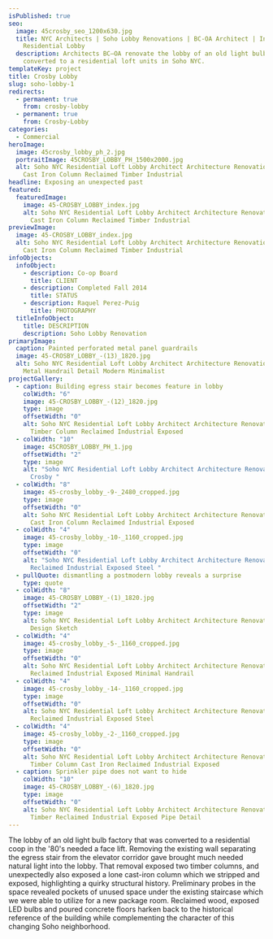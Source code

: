```yaml
---
isPublished: true
seo:
  image: 45crosby_seo_1200x630.jpg
  title: NYC Architects | Soho Lobby Renovations | BC-OA Architect | Industrial
    Residential Lobby
  description: Architects BC—OA renovate the lobby of an old light bulb factory
    converted to a residential loft units in Soho NYC.
templateKey: project
title: Crosby Lobby
slug: soho-lobby-1
redirects:
  - permanent: true
    from: crosby-lobby
  - permanent: true
    from: Crosby-Lobby
categories:
  - Commercial
heroImage:
  image: 45crosby_lobby_ph_2.jpg
  portraitImage: 45CROSBY_LOBBY_PH_1500x2000.jpg
  alt: Soho NYC Residential Loft Lobby Architect Architecture Renovation Renovate
    Cast Iron Column Reclaimed Timber Industrial
headline: Exposing an unexpected past
featured:
  featuredImage:
    image: 45-CROSBY_LOBBY_index.jpg
    alt: Soho NYC Residential Loft Lobby Architect Architecture Renovation Renovate
      Cast Iron Column Reclaimed Timber Industrial
previewImage:
  image: 45-CROSBY_LOBBY_index.jpg
  alt: Soho NYC Residential Loft Lobby Architect Architecture Renovation Renovate
    Cast Iron Column Reclaimed Timber Industrial
infoObjects:
  infoObject:
    - description: Co-op Board
      title: CLIENT
    - description: Completed Fall 2014
      title: STATUS
    - description: Raquel Perez-Puig
      title: PHOTOGRAPHY
  titleInfoObject:
    title: DESCRIPTION
    description: Soho Lobby Renovation
primaryImage:
  caption: Painted perforated metal panel guardrails
  image: 45-CROSBY_LOBBY_-(13)_1820.jpg
  alt: Soho NYC Residential Loft Lobby Architect Architecture Renovation Renovate
    Metal Handrail Detail Modern Minimalist
projectGallery:
  - caption: Building egress stair becomes feature in lobby
    colWidth: "6"
    image: 45-CROSBY_LOBBY_-(12)_1820.jpg
    type: image
    offsetWidth: "0"
    alt: Soho NYC Residential Loft Lobby Architect Architecture Renovation Renovate
      Timber Column Reclaimed Industrial Exposed
  - colWidth: "10"
    image: 45CROSBY_LOBBY_PH_1.jpg
    offsetWidth: "2"
    type: image
    alt: "Soho NYC Residential Loft Lobby Architect Architecture Renovation Renovate
      Crosby "
  - colWidth: "8"
    image: 45-crosby_lobby_-9-_2480_cropped.jpg
    type: image
    offsetWidth: "0"
    alt: Soho NYC Residential Loft Lobby Architect Architecture Renovation Renovate
      Cast Iron Column Reclaimed Industrial Exposed
  - colWidth: "4"
    image: 45-crosby_lobby_-10-_1160_cropped.jpg
    type: image
    offsetWidth: "0"
    alt: "Soho NYC Residential Loft Lobby Architect Architecture Renovation Renovate
      Reclaimed Industrial Exposed Steel "
  - pullQuote: dismantling a postmodern lobby reveals a surprise
    type: quote
  - colWidth: "8"
    image: 45-CROSBY_LOBBY_-(1)_1820.jpg
    offsetWidth: "2"
    type: image
    alt: Soho NYC Residential Loft Lobby Architect Architecture Renovation Renovate
      Design Sketch
  - colWidth: "4"
    image: 45-crosby_lobby_-5-_1160_cropped.jpg
    type: image
    offsetWidth: "0"
    alt: Soho NYC Residential Loft Lobby Architect Architecture Renovation Renovate
      Reclaimed Industrial Exposed Minimal Handrail
  - colWidth: "4"
    image: 45-crosby_lobby_-14-_1160_cropped.jpg
    type: image
    offsetWidth: "0"
    alt: Soho NYC Residential Loft Lobby Architect Architecture Renovation Renovate
      Reclaimed Industrial Exposed Steel
  - colWidth: "4"
    image: 45-crosby_lobby_-2-_1160_cropped.jpg
    type: image
    offsetWidth: "0"
    alt: Soho NYC Residential Loft Lobby Architect Architecture Renovation Renovate
      Timber Column Cast Iron Reclaimed Industrial Exposed
  - caption: Sprinkler pipe does not want to hide
    colWidth: "10"
    image: 45-CROSBY_LOBBY_-(6)_1820.jpg
    type: image
    offsetWidth: "0"
    alt: Soho NYC Residential Loft Lobby Architect Architecture Renovation Renovate
      Timber Reclaimed Industrial Exposed Pipe Detail
---
```


The lobby of an old light bulb factory that was converted to a residential coop in the '80's needed a face lift. Removing the existing wall separating the egress stair from the elevator corridor gave brought much needed natural light into the lobby. That removal exposed two timber columns, and unexpectedly also exposed a lone cast-iron column which we stripped and exposed, highlighting a quirky structural history. Preliminary probes in the space revealed pockets of unused space under the existing staircase which we were able to utilize for a new package room. Reclaimed wood, exposed LED bulbs and poured concrete floors harken back to the historical reference of the building while complementing the character of this changing Soho neighborhood.
